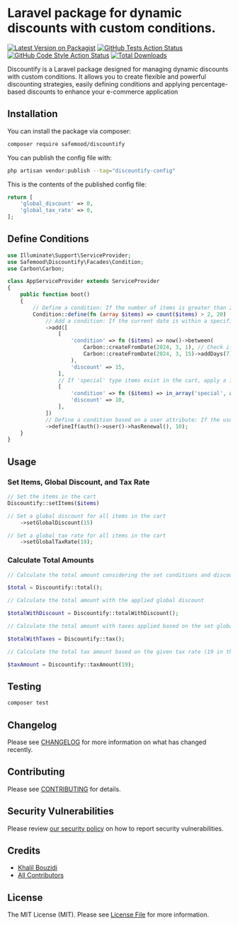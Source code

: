 # Laravel package for dynamic discounts with custom conditions.

[![Latest Version on Packagist](https://img.shields.io/packagist/v/safemood/discountify.svg?style=flat-square)](https://packagist.org/packages/safemood/discountify)
[![GitHub Tests Action Status](https://img.shields.io/github/actions/workflow/status/safemood/discountify/run-tests.yml?branch=main&label=tests&style=flat-square)](https://github.com/safemood/discountify/actions?query=workflow%3Arun-tests+branch%3Amain)
[![GitHub Code Style Action Status](https://img.shields.io/github/actions/workflow/status/safemood/discountify/fix-php-code-style-issues.yml?branch=main&label=code%20style&style=flat-square)](https://github.com/safemood/discountify/actions?query=workflow%3A"Fix+PHP+code+style+issues"+branch%3Amain)
[![Total Downloads](https://img.shields.io/packagist/dt/safemood/discountify.svg?style=flat-square)](https://packagist.org/packages/safemood/discountify)

Discountify is a Laravel package designed for managing dynamic discounts with custom conditions. It allows you to create flexible and powerful discounting strategies, easily defining conditions and applying percentage-based discounts to enhance your e-commerce application

## Installation

You can install the package via composer:

```bash
composer require safemood/discountify
```

You can publish the config file with:

```bash
php artisan vendor:publish --tag="discountify-config"
```

This is the contents of the published config file:

```php
return [
    'global_discount' => 0,
    'global_tax_rate' => 0,
];

```

## Define Conditions

```php
use Illuminate\Support\ServiceProvider;
use Safemood\Discountify\Facades\Condition;
use Carbon\Carbon;

class AppServiceProvider extends ServiceProvider
{
    public function boot()
    {
        // Define a condition: If the number of items is greater than 2, apply a 20% discount.
        Condition::define(fn (array $items) => count($items) > 2, 20)
            // Add a condition: If the current date is within a specific date interval, apply a 15% discount.
            ->add([
                [
                    'condition' => fn ($items) => now()->between(
                        Carbon::createFromDate(2024, 3, 1), // Check if the current date is within 7 days after March 1, 2024
                        Carbon::createFromDate(2024, 3, 15)->addDays(7) // The end date is March 22, 2024
                    ),
                    'discount' => 15,
                ],
                // If 'special' type items exist in the cart, apply a 10% discount.
                [
                    'condition' => fn ($items) => in_array('special', array_column($items, 'type')),
                    'discount' => 10,
                ],
            ])
            // Define a condition based on a user attribute: If the user has a renewal, apply a 10% discount.
            ->defineIf(auth()->user()->hasRenewal(), 10);
    }
}


```

## Usage

### Set Items, Global Discount, and Tax Rate
```php
// Set the items in the cart
Discountify::setItems($items)

// Set a global discount for all items in the cart
    ->setGlobalDiscount(15)

// Set a global tax rate for all items in the cart
    ->setGlobalTaxRate(19);
```
### Calculate Total Amounts

```php
// Calculate the total amount considering the set conditions and discounts

$total = Discountify::total();

// Calculate the total amount with the applied global discount

$totalWithDiscount = Discountify::totalWithDiscount();

// Calculate the total amount with taxes applied based on the set global tax rate

$totalWithTaxes = Discountify::tax();

// Calculate the total tax amount based on the given tax rate (19 in this case)

$taxAmount = Discountify::taxAmount(19);

```

## Testing

```bash
composer test
```

## Changelog

Please see [CHANGELOG](CHANGELOG.md) for more information on what has changed recently.

## Contributing

Please see [CONTRIBUTING](CONTRIBUTING.md) for details.

## Security Vulnerabilities

Please review [our security policy](../../security/policy) on how to report security vulnerabilities.

## Credits

- [Khalil Bouzidi](https://github.com/Safemood)
- [All Contributors](../../contributors)

## License

The MIT License (MIT). Please see [License File](LICENSE.md) for more information.
